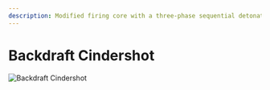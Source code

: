 ```yaml
---
description: Modified firing core with a three-phase sequential detonation.
---
```


# Backdraft Cindershot

![Backdraft Cindershot](../../../.gitbook/assets/images/objects/gameplay/weapons/backdraft-cindershot.png)
